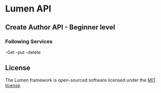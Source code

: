 # Lumen API

## Create Author API - Beginner level
### Following Services
-Get
-put
-delete

[Rest Api]: https://github.com/akashbadole/lumenapi/blob/restapi/api.png "Output"

## License

The Lumen framework is open-sourced software licensed under the [MIT license](https://opensource.org/licenses/MIT).
  